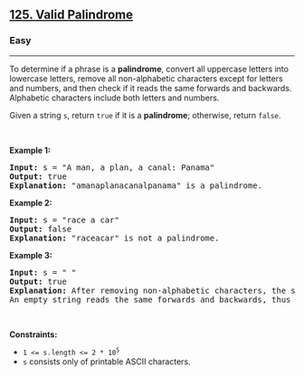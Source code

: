 <h2><a href="https://leetcode.com/problems/valid-palindrome">125. Valid Palindrome</a></h2><h3>Easy</h3><hr><p>To determine if a phrase is a <strong>palindrome</strong>, convert all uppercase letters into lowercase letters, remove all non-alphabetic characters except for letters and numbers, and then check if it reads the same forwards and backwards. Alphabetic characters include both letters and numbers.</p>

<p>Given a string <code>s</code>, return <code>true</code> if it is a <strong>palindrome</strong>; otherwise, return <code>false</code>.</p>

<p>&nbsp;</p>
<p><strong class="example">Example 1:</strong></p>

<pre>
<strong>Input:</strong> s = &quot;A man, a plan, a canal: Panama&quot;
<strong>Output:</strong> true
<strong>Explanation:</strong> &quot;amanaplanacanalpanama&quot; is a palindrome.
</pre>

<p><strong class="example">Example 2:</strong></p>

<pre>
<strong>Input:</strong> s = &quot;race a car&quot;
<strong>Output:</strong> false
<strong>Explanation:</strong> &quot;raceacar&quot; is not a palindrome.
</pre>

<p><strong class="example">Example 3:</strong></p>

<pre>
<strong>Input:</strong> s = &quot; &quot;
<strong>Output:</strong> true
<strong>Explanation:</strong> After removing non-alphabetic characters, the string becomes an empty string &quot;&quot;.
An empty string reads the same forwards and backwards, thus it is a palindrome.
</pre>

<p>&nbsp;</p>
<p><strong>Constraints:</strong></p>

<ul>
	<li><code>1 &lt;= s.length &lt;= 2 * 10<sup>5</sup></code></li>
	<li><code>s</code> consists only of printable ASCII characters.</li>
</ul>